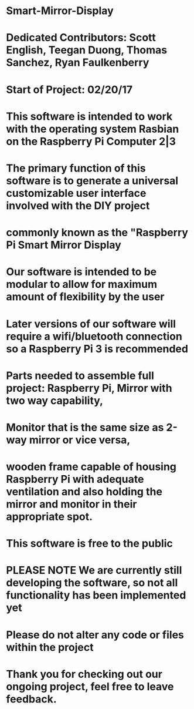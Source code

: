 # Smart-Mirror-Display
# Dedicated Contributors: Scott English, Teegan Duong, Thomas Sanchez, Ryan Faulkenberry
# Start of Project: 02/20/17
# 
#
# This software is intended to work with the operating system Rasbian on the Raspberry Pi Computer 2|3
# The primary function of this software is to generate a universal customizable user interface involved with the DIY project 
# commonly known as the "Raspberry Pi Smart Mirror Display
# Our software is intended to be modular to allow for maximum amount of flexibility by the user
# Later versions of our software will require a wifi/bluetooth connection so a Raspberry Pi 3 is recommended
#
#
# Parts needed to assemble full project: Raspberry Pi, Mirror with two way capability, 
# Monitor that is the same size as 2-way mirror or vice versa, 
# wooden frame capable of housing Raspberry Pi with adequate ventilation and also holding the mirror and monitor in their appropriate spot.
#
#
# This software is free to the public
# PLEASE NOTE **We are currently still developing the software, so not all functionality has been implemented yet**
# **Please do not alter any code or files within the project**
# Thank you for checking out our ongoing project, feel free to leave feedback.
# 
#
